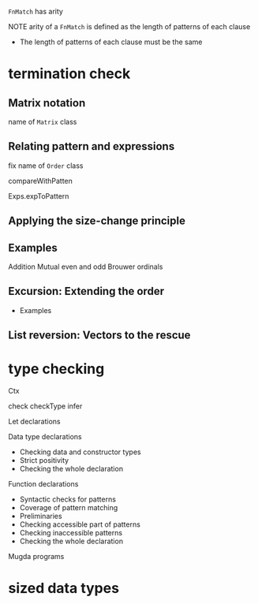 `FnMatch` has arity

NOTE arity of a `FnMatch` is defined as the length of patterns of each clause

- The length of patterns of each clause must be the same

# termination check

## Matrix notation

name of `Matrix` class

## Relating pattern and expressions

fix name of `Order` class

compareWithPatten

Exps.expToPattern

## Applying the size-change principle

## Examples

Addition
Mutual even and odd
Brouwer ordinals

## Excursion: Extending the order

- Examples

## List reversion: Vectors to the rescue

# type checking

Ctx

check
checkType
infer

Let declarations

Data type declarations

- Checking data and constructor types
- Strict positivity
- Checking the whole declaration

Function declarations

- Syntactic checks for patterns
- Coverage of pattern matching
- Preliminaries
- Checking accessible part of patterns
- Checking inaccessible patterns
- Checking the whole declaration

Mugda programs

# sized data types
